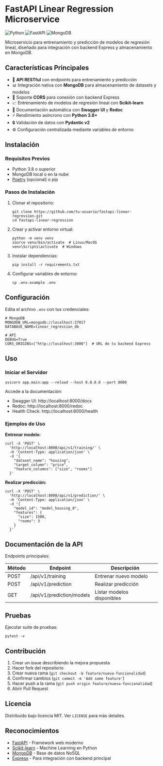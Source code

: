 # FastAPI Linear Regression Microservice

![Python](https://img.shields.io/badge/Python-3.8%2B-blue)
![FastAPI](https://img.shields.io/badge/FastAPI-0.104.1-green)
![MongoDB](https://img.shields.io/badge/MongoDB-7.0+-brightgreen)

Microservicio para entrenamiento y predicción de modelos de regresión lineal, diseñado para integración con backend Express y almacenamiento en MongoDB.

## Características Principales

- 🚀 **API RESTful** con endpoints para entrenamiento y predicción
- 📊 Integración nativa con **MongoDB** para almacenamiento de datasets y modelos
- 🔄 Soporte **CORS** para conexión con backend Express
- 📈 Entrenamiento de modelos de regresión lineal con **Scikit-learn**
- 📄 Documentación automática con **Swagger UI** y **Redoc**
- ⚡ Rendimiento asíncrono con **Python 3.8+**
- 🔒 Validación de datos con **Pydantic v2**
- ⚙️ Configuración centralizada mediante variables de entorno

## Instalación

### Requisitos Previos

- Python 3.8 o superior
- MongoDB local o en la nube
- [Poetry](https://python-poetry.org/) (opcional) o pip

### Pasos de Instalación

1. Clonar el repositorio:
    ```
    git clone https://github.com/tu-usuario/fastapi-linear-regression.git
    cd fastapi-linear-regression
    ```

2. Crear y activar entorno virtual:
    ```
    python -m venv venv
    source venv/bin/activate  # Linux/MacOS
    venv\Scripts\activate  # Windows
    ```

3. Instalar dependencias:
    ```
    pip install -r requirements.txt
    ```

4. Configurar variables de entorno:
    ```
    cp .env.example .env
    ```

## Configuración

Edita el archivo `.env` con tus credenciales:

```
# MongoDB
MONGODB_URL=mongodb://localhost:27017
DATABASE_NAME=linear_regression_db

# API
DEBUG=True
CORS_ORIGINS=["http://localhost:3000"]  # URL de tu backend Express
```

## Uso

### Iniciar el Servidor

```
uvicorn app.main:app --reload --host 0.0.0.0 --port 8000
```

Accede a la documentación:
- Swagger UI: http://localhost:8000/docs
- Redoc: http://localhost:8000/redoc
- Health Check: http://localhost:8000/health

### Ejemplos de Uso

**Entrenar modelo:**
```
curl -X 'POST' \
  'http://localhost:8000/api/v1/training/' \
  -H 'Content-Type: application/json' \
  -d '{
    "dataset_name": "housing",
    "target_column": "price",
    "feature_columns": ["size", "rooms"]
  }'
```

**Realizar predicción:**
```
curl -X 'POST' \
  'http://localhost:8000/api/v1/prediction/' \
  -H 'Content-Type: application/json' \
  -d '{
    "model_id": "model_housing_0",
    "features": {
      "size": 1500,
      "rooms": 3
    }
  }'
```

## Documentación de la API

Endpoints principales:

| Método | Endpoint                   | Descripción                 |
|--------|----------------------------|-----------------------------|
| POST   | /api/v1/training           | Entrenar nuevo modelo       |
| POST   | /api/v1/prediction         | Realizar predicción         |
| GET    | /api/v1/prediction/models  | Listar modelos disponibles  |

## Pruebas

Ejecutar suite de pruebas:
```
pytest -v
```

## Contribución

1. Crear un issue describiendo la mejora propuesta
2. Hacer fork del repositorio
3. Crear nueva rama (`git checkout -b feature/nueva-funcionalidad`)
4. Confirmar cambios (`git commit -m 'Add some feature'`)
5. Hacer push a la rama (`git push origin feature/nueva-funcionalidad`)
6. Abrir Pull Request

## Licencia

Distribuido bajo licencia MIT. Ver `LICENSE` para más detalles.

## Reconocimientos

- [FastAPI](https://fastapi.tiangolo.com/) - Framework web moderno
- [Scikit-learn](https://scikit-learn.org/) - Machine Learning en Python
- [MongoDB](https://www.mongodb.com/) - Base de datos NoSQL
- [Express](https://expressjs.com/) - Para integración con backend principal
```

